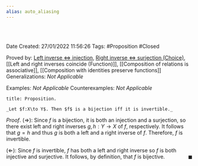 ```yaml
---
alias: auto_aliasing
---
```


<br />
<br />

Date Created: 27/01/2022 11:56:26
Tags: #Proposition #Closed 

Proved by: [Left inverse $\Leftrightarrow$ injection](Left%20inverse%20iff%20injection.md), [Right inverse $\Leftrightarrow$ surjection (Choice)](Right%20inverse%20iff%20surjection%20(Choice).md), [[Left and right inverses coincide (Function)]], [[Composition of relations is associative]], [[Composition with identities preserve functions]]
Generalizations: _Not Applicable_

Examples: _Not Applicable_
Counterexamples: _Not Applicable_

``` ad-Proposition
title: Proposition.

_Let $f:X\to Y$. Then $f$ is a bijection iff it is invertible._

```

_Proof_. ($\Rightarrow$): Since $f$ is a bijection, it is both an injection and a surjection, so there exist left and right inverses $g,h:Y\to X$ of $f$, respectively. It follows that $g=h$ and thus $g$ is both a left and a right inverse of $f$. Therefore, $f$ is invertible.

($\Leftarrow$): Since $f$ is invertible, $f$ has both a left and right inverse so $f$ is both injective and surjective. It follows, by definition, that $f$ is bijective.<span style="float:right;">$\blacksquare$</span>
